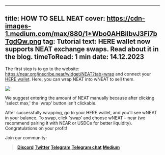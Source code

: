-----
title: HOW TO SELL NEAT
cover: https://cdn-images-1.medium.com/max/880/1*Wbo0AHBiIbvJ3Fi7bTgdQw.png
tag: Tutorial
text: HERE wallet now supports NEAT exchange swaps. Read about it in the blog.
timeToRead: 1 min
date: 14.12.2023
-----


The first step is to go to the website: https://near.org/inscribe.near/widget/NEAT?tab=wrap and connect your [HERE wallet](https://download.herewallet.app/site). Here, you can wrap NEAT into wNEAT to sell them.

![](https://cdn-images-1.medium.com/max/880/1*n2EBrPiA0rUkZep3du3NaQ.png)

We suggest entering the amount of NEAT manually because after clicking 'select max,' the 'wrap' button isn't clickable.

After successfully wrapping, go to your HERE wallet, and you'll see wNEAT in your balance. To swap, click 'swap' and choose wNEAT – near (we recommend pairing it with NEAR or USDCe for better liquidity).
Congratulations on your profit!

Join our community:
> [**Discord**](https://discord.gg/AfB5cvtFXH)
> [**Twitter**](https://twitter.com/here_wallet)
> [**Telegram**](https://t.me/herewallet)
> [**Telegram chat**](https://t.me/herewalletchat)
> [**Medium**](https://medium.com/@nearhere)
